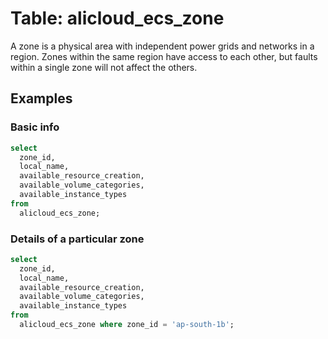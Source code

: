 # Table: alicloud_ecs_zone

A zone is a physical area with independent power grids and networks in a region.
Zones within the same region have access to each other, but faults within a single zone will not affect the others.

## Examples

### Basic info

```sql
select
  zone_id,
  local_name,
  available_resource_creation,
  available_volume_categories,
  available_instance_types
from
  alicloud_ecs_zone;
```

### Details of a particular zone

```sql
select
  zone_id,
  local_name,
  available_resource_creation,
  available_volume_categories,
  available_instance_types
from
  alicloud_ecs_zone where zone_id = 'ap-south-1b';
```